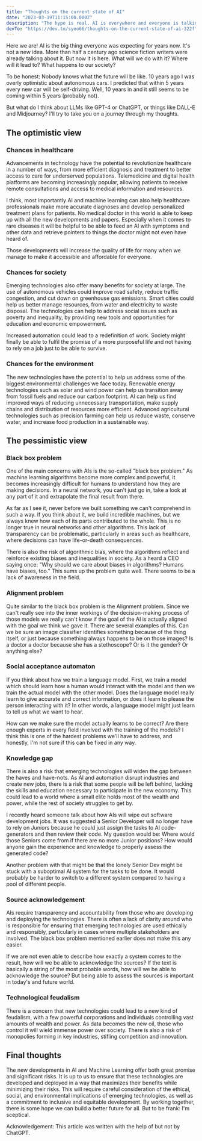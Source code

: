 ```yaml
---
title: "Thoughts on the current state of AI"
date: "2023-03-19T11:15:00.000Z"
description: "The hype is real. AI is everywhere and everyone is talking about it. What do I think about it? What is the future of AI?"
devTo: "https://dev.to/syeo66/thoughts-on-the-current-state-of-ai-322f"
---
```


Here we are! AI is the big thing everyone was expecting for years now. It's not a new idea. More than half a century ago science fiction writers were already talking about it. But now it is here. What will we do with it? Where will it lead to? What happens to our society?

To be honest: Nobody knows what the future will be like. 10 years ago I was overly optimistic about autonomous cars. I predicted that within 5 years every new car will be self-driving. Well, 10 years in and it still seems to be coming within 5 years (probably not).

But what do I think about LLMs like GPT-4 or ChatGPT, or things like DALL-E and Midjourney? I'll try to take you on a journey through my thoughts.

## The optimistic view

### Chances in healthcare

Advancements in technology have the potential to revolutionize healthcare in a number of ways, from more efficient diagnosis and treatment to better access to care for underserved populations. Telemedicine and digital health platforms are becoming increasingly popular, allowing patients to receive remote consultations and access to medical information and resources.

I think, most importantly AI and machine learning can also help healthcare professionals make more accurate diagnoses and develop personalized treatment plans for patients. No medical doctor in this world is able to keep up with all the new developments and papers. Especially when it comes to rare diseases it will be helpful to be able to feed an AI with symptoms and other data and retrieve pointers to things the doctor might not even have heard of.

Those developments will increase the quality of life for many when we manage to make it accessible and affordable for everyone.

### Chances for society

Emerging technologies also offer many benefits for society at large. The use of autonomous vehicles could improve road safety, reduce traffic congestion, and cut down on greenhouse gas emissions. Smart cities could help us better manage resources, from water and electricity to waste disposal. The technologies can help to address social issues such as poverty and inequality, by providing new tools and opportunities for education and economic empowerment.

Increased automation could lead to a redefinition of work. Society might finally be able to fulfil the promise of a more purposeful life and not having to rely on a job just to be able to survive.

### Chances for the environment

The new technologies have the potential to help us address some of the biggest environmental challenges we face today. Renewable energy technologies such as solar and wind power can help us transition away from fossil fuels and reduce our carbon footprint. AI can help us find improved ways of reducing unnecessary transportation, make supply chains and distribution of resources more efficient. Advanced agricultural technologies such as precision farming can help us reduce waste, conserve water, and increase food production in a sustainable way.

## The pessimistic view

### Black box problem

One of the main concerns with AIs is the so-called "black box problem." As machine learning algorithms become more complex and powerful, it becomes increasingly difficult for humans to understand how they are making decisions. In a neural network, you can't just go in, take a look at any part of it and extrapolate the final result from there.

As far as I see it, never before we built something we can't comprehend in such a way. If you think about it, we build incredible machines, but we always knew how each of its parts contributed to the whole. This is no longer true in neural networks and other algorithms. This lack of transparency can be problematic, particularly in areas such as healthcare, where decisions can have life-or-death consequences.

There is also the risk of algorithmic bias, where the algorithms reflect and reinforce existing biases and inequalities in society. As a heard a CEO saying once: "Why should we care about biases in algorithms? Humans have biases, too." This sums up the problem quite well. There seems to be a lack of awareness in the field.

### Alignment problem

Quite similar to the black box problem is the Alignment problem. Since we can't really see into the inner workings of the decision-making process of those models we really can't know if the goal of the AI is actually aligned with the goal we think we gave it. There are several examples of this. Can we be sure an image classifier identifies something because of the thing itself, or just because something always happens to be on those images? Is a doctor a doctor because she has a stethoscope? Or is it the gender? Or anything else?

### Social acceptance automaton

If you think about how we train a language model. First, we train a model which should learn how a human would interact with the model and then we train the actual model with the other model. Does the language model really learn to give accurate and correct information, or does it learn to please the person interacting with it? In other words, a language model might just learn to tell us what we want to hear.

How can we make sure the model actually learns to be correct? Are there enough experts in every field involved with the training of the models? I think this is one of the hardest problems we'll have to address, and honestly, I'm not sure if this can be fixed in any way.

### Knowledge gap

There is also a risk that emerging technologies will widen the gap between the haves and have-nots. As AI and automation disrupt industries and create new jobs, there is a risk that some people will be left behind, lacking the skills and education necessary to participate in the new economy. This could lead to a world where a small elite holds most of the wealth and power, while the rest of society struggles to get by.

I recently heard someone talk about how AIs will wipe out software development jobs. It was suggested a Senior Developer will no longer have to rely on Juniors because he could just assign the tasks to AI code-generators and then review their code. My question would be: Where would those Seniors come from if there are no more Junior positions? How would anyone gain the experience and knowledge to properly assess the generated code?

Another problem with that might be that the lonely Senior Dev might be stuck with a suboptimal AI system for the tasks to be done. It would probably be harder to switch to a different system compared to having a pool of different people.

### Source acknowledgement

AIs require transparency and accountability from those who are developing and deploying the technologies. There is often a lack of clarity around who is responsible for ensuring that emerging technologies are used ethically and responsibly, particularly in cases where multiple stakeholders are involved. The black box problem mentioned earlier does not make this any easier.

If we are not even able to describe how exactly a system comes to the result, how will we be able to acknowledge the sources? If the text is basically a string of the most probable words, how will we be able to acknowledge the source? But being able to assess the sources is important in today's and future world.

### Technological feudalism

There is a concern that new technologies could lead to a new kind of feudalism, with a few powerful corporations and individuals controlling vast amounts of wealth and power. As data becomes the new oil, those who control it will wield immense power over society. There is also a risk of monopolies forming in key industries, stifling competition and innovation.

## Final thoughts

The new developments in AI and Machine Learning offer both great promise and significant risks. It is up to us to ensure that these technologies are developed and deployed in a way that maximizes their benefits while minimizing their risks. This will require careful consideration of the ethical, social, and environmental implications of emerging technologies, as well as a commitment to inclusive and equitable development. By working together, there is some hope we can build a better future for all. But to be frank: I'm sceptical.

Acknowledgement: This article was written with the help of but not by ChatGPT.
